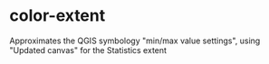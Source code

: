 # color-extent
Approximates the QGIS symbology "min/max value settings", using "Updated canvas" for the Statistics extent
